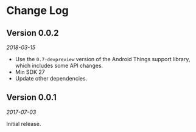 Change Log
==========

## Version 0.0.2

_2018-03-15_

 *  Use the `0.7-devpreview` version of the Android Things support library, which includes some API changes.
 *  Min SDK 27
 *  Update other dependencies.


## Version 0.0.1

_2017-07-03_

Initial release.
